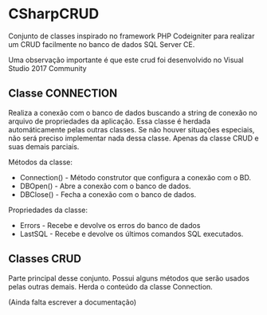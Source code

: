 # CSharpCRUD
Conjunto de classes inspirado no framework PHP Codeigniter para realizar um CRUD facilmente no banco de dados SQL Server CE.

Uma observação importante é que este crud foi desenvolvido no Visual Studio 2017 Community

## Classe CONNECTION
Realiza a conexão com o banco de dados buscando a string de conexão no arquivo de propriedades da aplicação. Essa classe é herdada automáticamente pelas outras classes. Se não houver situações especiais, não será preciso implementar nada dessa classe. Apenas da classe CRUD e suas demais parciais.

Métodos da classe:
- Connection() - Método construtor que configura a conexão com o BD.
- DBOpen() - Abre a conexão com o banco de dados.
- DBClose() - Fecha a conexão com o banco de dados.

Propriedades da classe:
- Errors - Recebe e devolve os erros do banco de dados
- LastSQL - Recebe e devolve os últimos comandos SQL executados.

## Classes CRUD
Parte principal desse conjunto. Possui alguns métodos que serão usados pelas outras demais. Herda o conteúdo da classe Connection.

(Ainda falta escrever a documentação)
